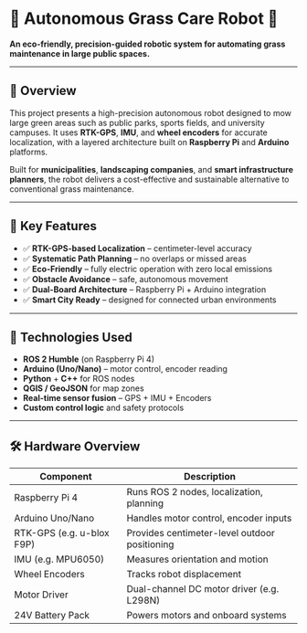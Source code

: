 # 🤖 Autonomous Grass Care Robot 🌱  
**An eco-friendly, precision-guided robotic system for automating grass maintenance in large public spaces.**

---

## 🚀 Overview  
This project presents a high-precision autonomous robot designed to mow large green areas such as public parks, sports fields, and university campuses. It uses **RTK-GPS**, **IMU**, and **wheel encoders** for accurate localization, with a layered architecture built on **Raspberry Pi** and **Arduino** platforms.

Built for **municipalities**, **landscaping companies**, and **smart infrastructure planners**, the robot delivers a cost-effective and sustainable alternative to conventional grass maintenance.

---

## 📌 Key Features  
- ✅ **RTK-GPS-based Localization** – centimeter-level accuracy  
- ✅ **Systematic Path Planning** – no overlaps or missed areas  
- ✅ **Eco-Friendly** – fully electric operation with zero local emissions  
- ✅ **Obstacle Avoidance** – safe, autonomous movement  
- ✅ **Dual-Board Architecture** – Raspberry Pi + Arduino integration  
- ✅ **Smart City Ready** – designed for connected urban environments  

---

## 🧠 Technologies Used  
- **ROS 2 Humble** (on Raspberry Pi 4)  
- **Arduino (Uno/Nano)** – motor control, encoder reading  
- **Python** + **C++** for ROS nodes  
- **QGIS / GeoJSON** for map zones  
- **Real-time sensor fusion** – GPS + IMU + Encoders  
- **Custom control logic** and safety protocols  

---

## 🛠️ Hardware Overview  

| Component          | Description                                   |
|--------------------|-----------------------------------------------|
| Raspberry Pi 4     | Runs ROS 2 nodes, localization, planning      |
| Arduino Uno/Nano   | Handles motor control, encoder inputs         |
| RTK-GPS (e.g. u-blox F9P) | Provides centimeter-level outdoor positioning |
| IMU (e.g. MPU6050) | Measures orientation and motion                |
| Wheel Encoders     | Tracks robot displacement                     |
| Motor Driver       | Dual-channel DC motor driver (e.g. L298N)     |
| 24V Battery Pack   | Powers motors and onboard systems             |
 
